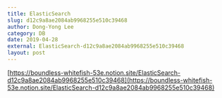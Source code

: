 ```yaml
---
title: ElasticSearch
slug: d12c9a8ae2084ab9968255e510c39468
author: Dong-Yong Lee
category: DB
date: 2019-04-28
external: ElasticSearch-d12c9a8ae2084ab9968255e510c39468
layout: post
---
```


[https://boundless-whitefish-53e.notion.site/ElasticSearch-d12c9a8ae2084ab9968255e510c39468](https://boundless-whitefish-53e.notion.site/ElasticSearch-d12c9a8ae2084ab9968255e510c39468)